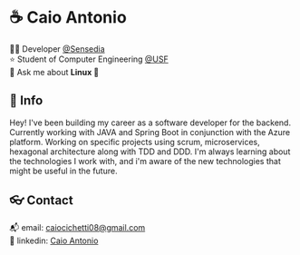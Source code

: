# :coffee: Caio Antonio

:technologist: Developer [@Sensedia](https://github.com/Sensedia)  
:star: Student of Computer Engineering [@USF](https://www.usf.edu.br/)  
💬 Ask me about **Linux 🐧**

## :speech_balloon: Info

Hey! I've been building my career as a software developer for the backend. Currently working with JAVA and Spring Boot in conjunction with the Azure platform. Working on specific projects using scrum, microservices, hexagonal architecture along with TDD and DDD. I'm always learning about the technologies I work with, and i'm aware of the new technologies that might be useful in the future.

## :eyeglasses: Contact

:mailbox_with_mail: email: [caiocichetti08@gmail.com](mailto:caiocichetti08@gmail.com)  
:link: linkedin: [Caio Antonio](https://www.linkedin.com/in/caio-antonio-cichetti-roberto/)
